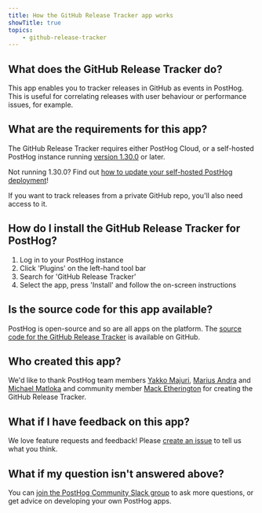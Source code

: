 ```yaml
---
title: How the GitHub Release Tracker app works
showTitle: true
topics:
    - github-release-tracker
---
```


## What does the GitHub Release Tracker do?

This app enables you to tracker releases in GitHub as events in PostHog. This is useful for correlating releases with user behaviour or performance issues, for example. 

## What are the requirements for this app?

The GitHub Release Tracker requires either PostHog Cloud, or a self-hosted PostHog instance running [version 1.30.0](https://posthog.com/blog/the-posthog-array-1-30-0) or later. 

Not running 1.30.0? Find out [how to update your self-hosted PostHog deployment](https://posthog.com/docs/self-host/configure/upgrading-posthog)!

If you want to track releases from a private GitHub repo, you'll also need access to it. 

## How do I install the GitHub Release Tracker for PostHog?

1. Log in to your PostHog instance
2. Click 'Plugins' on the left-hand tool bar
3. Search for 'GitHub Release Tracker' 
4. Select the app, press 'Install' and follow the on-screen instructions

## Is the source code for this app available?

PostHog is open-source and so are all apps on the platform. The [source code for the GitHub Release Tracker](https://github.com/PostHog/currency-normalization-plugin) is available on GitHub. 

## Who created this app?

We'd like to thank PostHog team members [Yakko Majuri](https://github.com/yakkomajuri), [Marius Andra](https://github.com/mariusandra) and [Michael Matloka](https://github.com/Twixes) and community member [Mack Etherington](https://github.com/mether) for creating the GitHub Release Tracker. 

## What if I have feedback on this app?

We love feature requests and feedback! Please [create an issue](https://github.com/PostHog/posthog/issues/new?assignees=&labels=enhancement%2C+feature&template=feature_request.md) to tell us what you think. 

## What if my question isn't answered above?

You can [join the PostHog Community Slack group](/slack) to ask more questions, or get advice on developing your own PostHog apps.